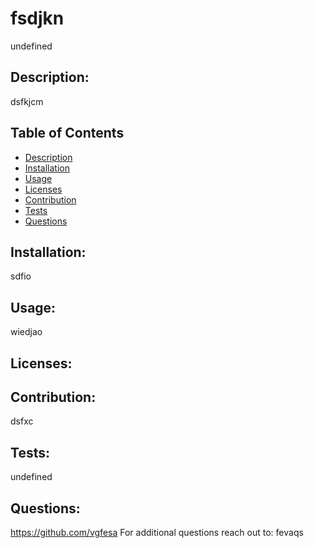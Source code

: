 # fsdjkn
  undefined

  ## Description:
  dsfkjcm

  ## Table of Contents
  - [Description](#description)
  - [Installation](#installation)
  - [Usage](#usage)
  - [Licenses](#licenses)
  - [Contribution](#contribution)
  - [Tests](#tests)
  - [Questions](#questions)

  ## Installation:
  sdfio

  ## Usage:
  wiedjao

  ## Licenses:
  

  ## Contribution:
  dsfxc

  ## Tests:
  undefined

  ## Questions:
  https://github.com/vgfesa 
  For additional questions reach out to: fevaqs

